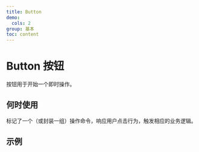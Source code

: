 ```yaml
---
title: Button
demo:
  cols: 2
group: 基本
toc: content
---
```


# Button 按钮

按钮用于开始一个即时操作。

## 何时使用

标记了一个（或封装一组）操作命令，响应用户点击行为，触发相应的业务逻辑。

## 示例

<code src="./demos/ButtonBase.tsx"></code>
<code src="./demos/ButtonSize.tsx"></code>

<!-- <code src="./demos/ButtonType.tsx"></code> -->
<!-- <code src="./demos/ButtonOutline.tsx"></code> -->
